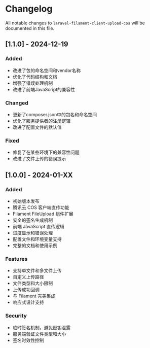 # Changelog

All notable changes to `laravel-filament-client-upload-cos` will be documented in this file.

## [1.1.0] - 2024-12-19

### Added
- 改进了包的命名空间和vendor名称
- 优化了代码结构和文档
- 增强了错误处理机制
- 改进了前端JavaScript的兼容性

### Changed
- 更新了composer.json中的包名和命名空间
- 优化了服务提供者的注册逻辑
- 改进了配置文件的默认值

### Fixed
- 修复了在某些环境下的兼容性问题
- 改进了文件上传的错误提示

## [1.0.0] - 2024-01-XX

### Added
- 初始版本发布
- 腾讯云 COS 客户端直传功能
- Filament FileUpload 组件扩展
- 安全的签名生成机制
- 前端 JavaScript 直传逻辑
- 进度显示和错误处理
- 配置文件和环境变量支持
- 完整的文档和使用示例

### Features
- 支持单文件和多文件上传
- 自定义上传路径
- 文件类型和大小限制
- 上传成功回调
- 与 Filament 完美集成
- 响应式设计支持

### Security
- 临时签名机制，避免密钥泄露
- 服务端验证文件类型和大小
- 签名时效性控制
